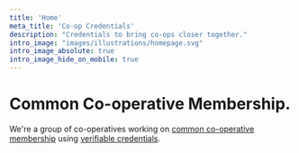 ```yaml
---
title: 'Home'
meta_title: 'Co-op Credentials'
description: "Credentials to bring co-ops closer together."
intro_image: "images/illustrations/homepage.svg"
intro_image_absolute: true
intro_image_hide_on_mobile: true
---
```


# Common Co-operative Membership.

We're a group of co-operatives working on [common co-operative membership](/coop-credentials) using [verifiable credentials](/verifiable-credentials).
